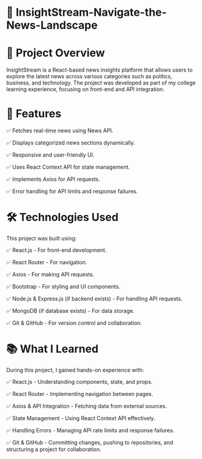 # 📌 InsightStream-Navigate-the-News-Landscape

# 📝 Project Overview

InsightStream is a React-based news insights platform that allows users to explore the latest news across various categories such as politics, business, and technology. The project was developed as part of my college learning experience, focusing on front-end and API integration.

# 🚀 Features

✅ Fetches real-time news using News API.

✅ Displays categorized news sections dynamically.

✅ Responsive and user-friendly UI.

✅ Uses React Context API for state management.

✅ Implements Axios for API requests.

✅ Error handling for API limits and response failures.


# 🛠 Technologies Used

This project was built using:

✅ React.js - For front-end development.

✅ React Router - For navigation.

✅ Axios - For making API requests.

✅ Bootstrap - For styling and UI components.

✅ Node.js & Express.js (if backend exists) - For handling API requests.

✅ MongoDB (if database exists) - For data storage.

✅ Git & GitHub - For version control and collaboration.


# 📚 What I Learned

During this project, I gained hands-on experience with:

✅ React.js - Understanding components, state, and props.

✅ React Router - Implementing navigation between pages.

✅ Axios & API Integration - Fetching data from external sources.

✅ State Management - Using React Context API effectively.

✅ Handling Errors - Managing API rate limits and response failures.

✅ Git & GitHub - Committing changes, pushing to repositories, and structuring a project for collaboration.
